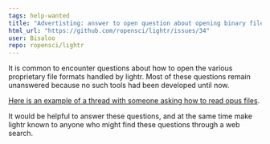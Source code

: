 ```yaml
---
tags: help-wanted
title: "Advertisting: answer to open question about opening binary files"
html_url: "https://github.com/ropensci/lightr/issues/34"
user: Bisaloo
repo: ropensci/lightr
---
```


It is common to encounter questions about how to open the various proprietary file formats handled by lightr. Most of these questions remain unanswered because no such tools had been developed until now.

[Here is an example of a thread with someone asking how to read opus files](https://www.impublications.com/discus/messages/5/13072.html?1326060527).

It would be helpful to answer these questions, and at the same time make lightr known to anyone who might find these questions through a web search.